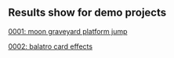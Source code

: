 ## Results show for demo projects

[0001: moon graveyard platform jump](screenshots/demo_projects/0001-moon_graveyard_platform_jump.gif)


[0002: balatro card effects](screenshots/demo_projects/0002-balatro_card_effects.gif)
